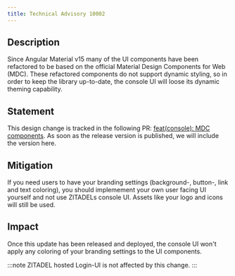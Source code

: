 ```yaml
---
title: Technical Advisory 10002
---
```


## Description

Since Angular Material v15 many of the UI components have been refactored
to be based on the official Material Design Components for Web (MDC).
These refactored components do not support dynamic styling, so in order to keep the library up-to-date,
the console UI will loose its dynamic theming capability.

## Statement

This design change is tracked in the following PR: [feat(console): MDC components](https://github.com/zitadel/zitadel/pull/6482).
As soon as the release version is published, we will include the version here.

## Mitigation

If you need users to have your branding settings
(background-, button-, link and text coloring), you should implemement your
own user facing UI yourself and not use ZITADELs console UI. Assets like your logo and icons will still be used.

## Impact

Once this update has been released and deployed, the console UI won't apply any coloring of your branding settings to the UI components.

:::note
ZITADEL hosted Login-UI is not affected by this change.
:::
